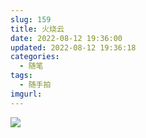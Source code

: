 ```yaml
---
slug: 159
title: 火烧云
date: 2022-08-12 19:36:00
updated: 2022-08-12 19:36:18
categories: 
  - 随笔
tags: 
  - 随手拍
imgurl: 
---
```



![](https://imgurl.s3.bitiful.net/images/2022/08/12/62f63b0af4104.jpg)
